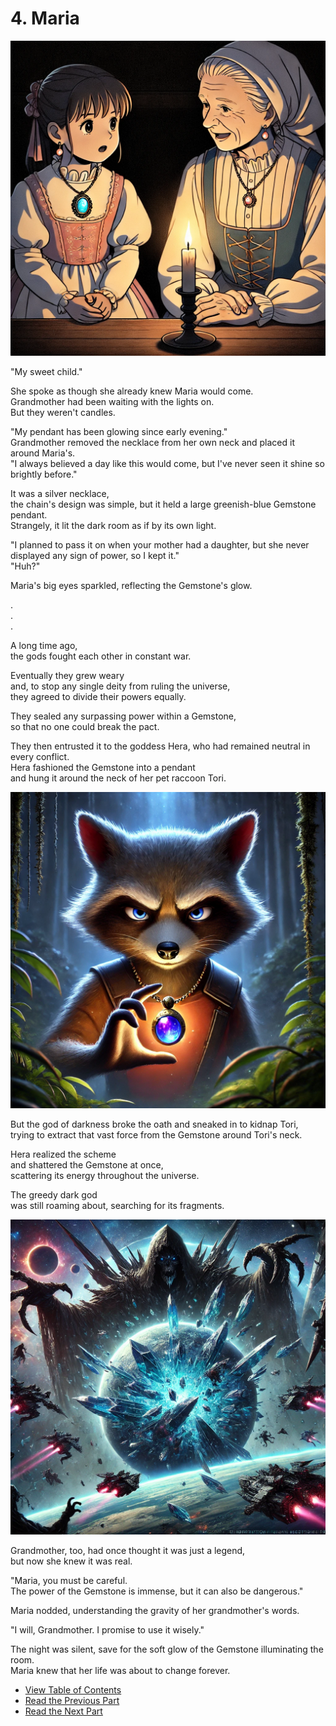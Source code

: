 # 4. Maria
  

![alt text](/GemSTON_Fantasy_1/images/mari_grandma.png)    
  

"My sweet child."    

She spoke as though she already knew Maria would come.    
Grandmother had been waiting with the lights on.    
But they weren't candles.    

"My pendant has been glowing since early evening."    
Grandmother removed the necklace from her own neck and placed it around Maria's.    
"I always believed a day like this would come, but I've never seen it shine so brightly before."    

It was a silver necklace,    
the chain's design was simple, but it held a large greenish-blue Gemstone pendant.    
Strangely, it lit the dark room as if by its own light.    

"I planned to pass it on when your mother had a daughter, but she never displayed any sign of power, so I kept it."    
"Huh?"    

Maria's big eyes sparkled, reflecting the Gemstone's glow.    

.    
.    
.    

A long time ago,    
the gods fought each other in constant war.    

Eventually they grew weary    
and, to stop any single deity from ruling the universe,    
they agreed to divide their powers equally.    

They sealed any surpassing power within a Gemstone,    
so that no one could break the pact.    

They then entrusted it to the goddess Hera, who had remained neutral in every conflict.    
Hera fashioned the Gemstone into a pendant    
and hung it around the neck of her pet raccoon Tori.    

![alt text](/GemSTON_Fantasy_1/images/tori.png)

But the god of darkness broke the oath and sneaked in to kidnap Tori,    
trying to extract that vast force from the Gemstone around Tori's neck.    

Hera realized the scheme    
and shattered the Gemstone at once,    
scattering its energy throughout the universe.    

The greedy dark god    
was still roaming about, searching for its fragments.    

![alt text](/GemSTON_Fantasy_1/images/god_of_darkness.png)

Grandmother, too, had once thought it was just a legend,    
but now she knew it was real.    

"Maria, you must be careful.    
The power of the Gemstone is immense, but it can also be dangerous."    

Maria nodded, understanding the gravity of her grandmother's words.    

"I will, Grandmother. I promise to use it wisely."    

The night was silent, save for the soft glow of the Gemstone illuminating the room.    
Maria knew that her life was about to change forever.    

  

* [View Table of Contents](content_en.md)    
* [Read the Previous Part](/01_gemston/EN/EN_3.md)    
* [Read the Next Part](/01_gemston/EN/EN_5.md)
